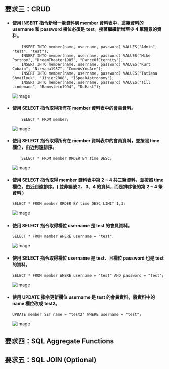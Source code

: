 ## 要求三：CRUD
+ #### 使⽤ INSERT 指令新增⼀筆資料到 member 資料表中，這筆資料的 username 和 password 欄位必須是 test。接著繼續新增⾄少 4 筆隨意的資料。  
  ```mysql
      INSERT INTO member(name, username, password) VALUES("Admin", "test", "test");
      INSERT INTO member(name, username, password) VALUES("Mike Portnoy", "DreamTheater1985", "DanceOfEternity");
      INSERT INTO member(name, username, password) VALUES("Kurt Cobain", "Nirvana1987", "ComeAsYouAre");
      INSERT INTO member(name, username, password) VALUES("Tatiana Shmailyuk", "Jinjer2008", "ISpeakAstronomy");
      INSERT INTO member(name, username, password) VALUES("Till Lindemann", "Rammstein1994", "DuHast");
  ```
  ![image](https://user-images.githubusercontent.com/107986642/196201336-7b9453c5-2169-49a7-af0d-1d419973c4eb.png)
  
+ #### 使⽤ SELECT 指令取得所有在 member 資料表中的會員資料。
  ```mysql
      SELECT * FROM member;
  ```
  ![image](https://user-images.githubusercontent.com/107986642/196210528-23ffadca-9973-4b67-a220-7248538634f8.png)
+ #### 使⽤ SELECT 指令取得所有在 member 資料表中的會員資料，並按照 time 欄位，由近到遠排序。
  ```mysql
      SELECT * FROM member ORDER BY time DESC;
  ```
  ![image](https://user-images.githubusercontent.com/107986642/196228532-d2ea23c4-516a-45ae-bd47-24aed1dca88e.png)

+ #### 使⽤ SELECT 指令取得 member 資料表中第 2 ~ 4 共三筆資料，並按照 time 欄位，由近到遠排序。( 並非編號 2、3、4 的資料，⽽是排序後的第 2 ~ 4 筆資料 )
  ```mysql
  SELECT * FROM member ORDER BY time DESC LIMIT 1,3;
  ```
  ![image](https://user-images.githubusercontent.com/107986642/196248796-cdf0768b-dc85-4407-b7b6-428085ed8d02.png)

+ #### 使⽤ SELECT 指令取得欄位 username 是 test 的會員資料。
  ```mysql
  SELECT * FROM member WHERE username = "test";
  ```
  ![image](https://user-images.githubusercontent.com/107986642/196253190-75418b16-3883-44ed-b9eb-d1fd01a36be2.png)

+ #### 使⽤ SELECT 指令取得欄位 username 是 test、且欄位 password 也是 test 的資料。
  ```mysql
  SELECT * FROM member WHERE username = "test" AND password = "test";
  ```
  ![image](https://user-images.githubusercontent.com/107986642/196253708-d63c795e-2d1e-41dc-aab8-caa87ca3279a.png)

+ #### 使⽤ UPDATE 指令更新欄位 username 是 test 的會員資料，將資料中的 name 欄位改成 test2。
  ```mysql
  UPDATE member SET name = "test2" WHERE username = "test";
  ```
  ![image](https://user-images.githubusercontent.com/107986642/196255749-f9a50d6e-b003-4190-b468-8ebe62a5d641.png)

## 要求四：SQL Aggregate Functions
## 要求五：SQL JOIN (Optional)
